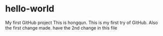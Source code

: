 # hello-world
My first GitHub project
This is hongqun. This is my first try of GitHub.
Also the first change made.
have the 2nd change in this file
